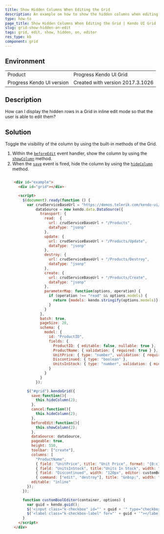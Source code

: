 ```yaml
---
title: Show Hidden Columns When Editing the Grid
description: An example on how to show the hidden columns when editing a Kendo UI Grid.
type: how-to
page_title: Show Hidden Columns When Editing the Grid | Kendo UI Grid
slug: grid-show-hidden-on-edit
tags: grid, edit, show, hidden, on, editor
res_type: kb
component: grid
---
```


## Environment

<table>
 <tr>
  <td>Product</td>
  <td>Progress Kendo UI Grid</td>
 </tr>
 <tr>
  <td>Progress Kendo UI version</td>
  <td>Created with version 2017.3.1026</td>
 </tr>
</table>

## Description

How can I display the hidden rows in a Grid in inline edit mode so that the user is able to edit them?

## Solution

Toggle the visibility of the column by using the built-in methods of the Grid.

1. Within the [`beforeEdit`](https://docs.telerik.com/kendo-ui/api/javascript/ui/grid#events-beforeEdit) event handler, show the column by using the [`showColumn`](https://docs.telerik.com/kendo-ui/api/javascript/ui/grid#methods-showColumn) method.
1. When the [`save`](https://docs.telerik.com/kendo-ui/api/javascript/ui/grid#events-save) event is fired, hide the column by using the [`hideColumn`](https://docs.telerik.com/kendo-ui/api/javascript/ui/grid#methods-hideColumn) method.

```html

    <div id="example">
      <div id="grid"></div>

      <script>
        $(document).ready(function () {
          var crudServiceBaseUrl = "https://demos.telerik.com/kendo-ui/service",
              dataSource = new kendo.data.DataSource({
                transport: {
                  read:  {
                    url: crudServiceBaseUrl + "/Products",
                    dataType: "jsonp"
                  },
                  update: {
                    url: crudServiceBaseUrl + "/Products/Update",
                    dataType: "jsonp"
                  },
                  destroy: {
                    url: crudServiceBaseUrl + "/Products/Destroy",
                    dataType: "jsonp"
                  },
                  create: {
                    url: crudServiceBaseUrl + "/Products/Create",
                    dataType: "jsonp"
                  },
                  parameterMap: function(options, operation) {
                    if (operation !== "read" && options.models) {
                      return {models: kendo.stringify(options.models)};
                    }
                  }
                },
                batch: true,
                pageSize: 20,
                schema: {
                  model: {
                    id: "ProductID",
                    fields: {
                      ProductID: { editable: false, nullable: true },
                      ProductName: { validation: { required: true } },
                      UnitPrice: { type: "number", validation: { required: true, min: 1} },
                      Discontinued: { type: "boolean" },
                      UnitsInStock: { type: "number", validation: { min: 0, required: true } }
                    }
                  }
                }
              });

          $("#grid").kendoGrid({
            save:function(){
              this.hideColumn(2);
            },
            cancel:function(){
              this.hideColumn(2);
            },
            beforeEdit:function(){
              this.showColumn(2);
            },
            dataSource: dataSource,
            pageable: true,
            height: 550,
            toolbar: ["create"],
            columns: [
              "ProductName",
              { field: "UnitPrice", title: "Unit Price", format: "{0:c}", width: "120px" },
              { field: "UnitsInStock", title:"Units In Stock", width: "120px", hidden:true },
              { field: "Discontinued", width: "120px", editor: customBoolEditor },
              { command: ["edit", "destroy"], title: "&nbsp;", width: "250px" }],
            editable: "inline"
          });
        });

        function customBoolEditor(container, options) {
          var guid = kendo.guid();
          $('<input class="k-checkbox" id="' + guid + '" type="checkbox" name="Discontinued" data-type="boolean" data-bind="checked:Discontinued">').appendTo(container);
          $('<label class="k-checkbox-label" for="' + guid + '">​</label>').appendTo(container);
        }
      </script>
    </div>
```
